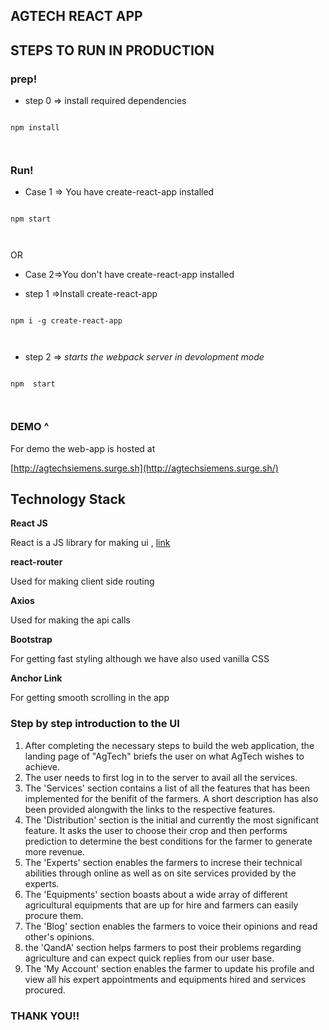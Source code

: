 ## AGTECH REACT APP

  

## [](https://github.com/ranitnathRN8/Agtechreact#steps-to-run-in-production)STEPS TO RUN IN PRODUCTION

  

### []([https://github.com/ranitnathRN8/Agtechreact](https://github.com/ranitnathRN8/Agtechreact))prep!

  

- step 0 => install required dependencies

  

```

npm install

  

```

  

### []([https://github.com/ranitnathRN8/Agtechreact](https://github.com/ranitnathRN8/Agtechreact)#run)Run!

  

- Case 1 => You have create-react-app installed

  

```

npm start

  

```

  

OR

  

- Case 2=>You don't have create-react-app installed

  

- step 1 =>Install create-react-app

```

npm i -g create-react-app

  

```

  

- step 2 => _starts the webpack server in devolopment mode_

  

```

npm  start

  

```

  

### []([https://github.com/ranitnathRN8/Agtechreact](https://github.com/ranitnathRN8/Agtechreact)#demo-)DEMO ^

  

For demo  the web-app is hosted at

  

[http://agtechsiemens.surge.sh](http://agtechsiemens.surge.sh/)

  
  

## Technology Stack

  

**React JS**

  

React is a JS library for making ui , [link]([https://reactjs.org/](https://reactjs.org/))

  

**react-router**

  

Used for making client side routing

  

**Axios**

Used for making the api calls

  

**Bootstrap**

  

For getting fast styling although we have also used vanilla CSS

  

**Anchor Link**

  

For getting smooth scrolling in the app


### Step by step introduction to the UI

1. After completing the necessary steps to build the web application, the landing page of "AgTech" briefs the user on what AgTech wishes to achieve.
2. The user needs to first log in to the server to avail all the services.
3. The 'Services' section contains a list of all the features that has been implemented for the benifit of the farmers. A short description has also been provided alongwith the links to the respective features.
4.  The 'Distribution' section is the initial and currently the most significant feature. It asks the user to choose their crop and then performs prediction to determine the best conditions for the farmer to generate more revenue.
5. The 'Experts' section enables the farmers to increse their technical abilities through online as well as on site services provided by the experts.
6. The 'Equipments' section boasts about a wide array of different agricultural equipments that are up for hire and farmers can easily procure them.
7. The 'Blog' section enables the farmers to voice their opinions and read other's opinions.
8. the 'QandA' section helps farmers to post their problems regarding agriculture and can expect quick replies from our user base.
9. The 'My Account' section enables the farmer to update his profile and view all his expert appointments and equipments hired and services procured.

### THANK YOU!!